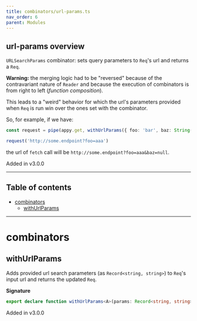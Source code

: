 ```yaml
---
title: combinators/url-params.ts
nav_order: 6
parent: Modules
---
```


## url-params overview

`URLSearchParams` combinator: sets query parameters to `Req`'s url and returns a `Req`.

**Warning:** the merging logic had to be "reversed" because of the contravariant nature of `Reader` and because the execution of combinators is from right to left (_function composition_).

This leads to a "weird" behavior for which the url's parameters provided when `Req` is run win over the ones set with the combinator.

So, for example, if we have:

```ts
const request = pipe(appy.get, withUrlParams({ foo: 'bar', baz: String(null) }))

request('http://some.endpoint?foo=aaa')
```

the url of `fetch` call will be `http://some.endpoint?foo=aaa&baz=null`.

Added in v3.0.0

---

<h2 class="text-delta">Table of contents</h2>

- [combinators](#combinators)
  - [withUrlParams](#withurlparams)

---

# combinators

## withUrlParams

Adds provided url search parameters (as `Record<string, string>`) to `Req`'s input url and returns the updated `Req`.

**Signature**

```ts
export declare function withUrlParams<A>(params: Record<string, string>): (req: Req<A>) => Req<A>
```

Added in v3.0.0
